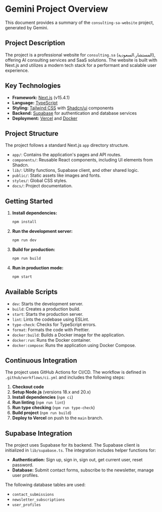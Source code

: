 # Gemini Project Overview

This document provides a summary of the `consulting-sa-website` project, generated by Gemini.

## Project Description

The project is a professional website for `consulting.sa` (المستشار.السعودية), offering AI consulting services and SaaS solutions. The website is built with Next.js and utilizes a modern tech stack for a performant and scalable user experience.

## Key Technologies

- **Framework:** [Next.js](https://nextjs.org/) (v15.4.1)
- **Language:** [TypeScript](https://www.typescriptlang.org/)
- **Styling:** [Tailwind CSS](https://tailwindcss.com/) with [Shadcn/ui](https://ui.shadcn.com/) components
- **Backend:** [Supabase](https://supabase.io/) for authentication and database services
- **Deployment:** [Vercel](https://vercel.com/) and [Docker](https://www.docker.com/)

## Project Structure

The project follows a standard Next.js `app` directory structure.

- `app/`: Contains the application's pages and API routes.
- `components/`: Reusable React components, including UI elements from Shadcn.
- `lib/`: Utility functions, Supabase client, and other shared logic.
- `public/`: Static assets like images and fonts.
- `styles/`: Global CSS styles.
- `docs/`: Project documentation.

## Getting Started

1.  **Install dependencies:**
    ```bash
    npm install
    ```
2.  **Run the development server:**
    ```bash
    npm run dev
    ```
3.  **Build for production:**
    ```bash
    npm run build
    ```
4.  **Run in production mode:**
    ```bash
    npm start
    ```

## Available Scripts

- `dev`: Starts the development server.
- `build`: Creates a production build.
- `start`: Starts the production server.
- `lint`: Lints the codebase using ESLint.
- `type-check`: Checks for TypeScript errors.
- `format`: Formats the code with Prettier.
- `docker:build`: Builds a Docker image for the application.
- `docker:run`: Runs the Docker container.
- `docker:compose`: Runs the application using Docker Compose.

## Continuous Integration

The project uses GitHub Actions for CI/CD. The workflow is defined in `.github/workflows/ci.yml` and includes the following steps:

1.  **Checkout code**
2.  **Setup Node.js** (versions 18.x and 20.x)
3.  **Install dependencies** (`npm ci`)
4.  **Run linting** (`npm run lint`)
5.  **Run type checking** (`npm run type-check`)
6.  **Build project** (`npm run build`)
7.  **Deploy to Vercel** on push to the `main` branch.

## Supabase Integration

The project uses Supabase for its backend. The Supabase client is initialized in `lib/supabase.ts`. The integration includes helper functions for:

- **Authentication:** Sign up, sign in, sign out, get current user, reset password.
- **Database:** Submit contact forms, subscribe to the newsletter, manage user profiles.

The following database tables are used:

- `contact_submissions`
- `newsletter_subscriptions`
- `user_profiles`

